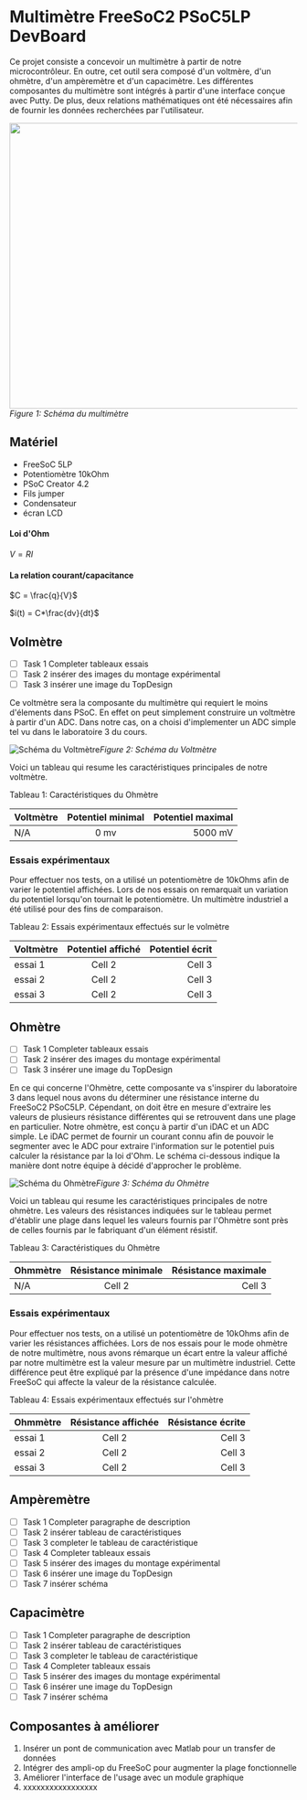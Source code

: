 # Multimètre FreeSoC2 PSoC5LP DevBoard
Ce projet consiste a concevoir un multimètre à partir de notre microcontrôleur. 
En outre, cet outil sera composé d'un voltmère, d'un ohmètre, d'un ampèremètre et d'un capacimètre.
Les différentes composantes du multimètre sont intégrés à partir d'une interface conçue avec Putty.
De plus, deux relations mathématiques ont été nécessaires afin de fournir les données recherchées par 
l'utilisateur.


<img src="documentation/images/Schema_multimetre.png" width="700" height="500">*Figure 1: Schéma du multimètre*

## Matériel

-   FreeSoC 5LP
-   Potentiomètre 10kOhm
-   PSoC Creator 4.2
-   Fils jumper
-   Condensateur
-   écran LCD

#### Loi d'Ohm

$`V=RI`$

#### La relation courant/capacitance

$`C = \frac{q}{V}`$

$`i(t) = C*\frac{dv}{dt}`$

## Volmètre

- [ ] Task 1 Completer tableaux essais
- [ ] Task 2 insérer des images du montage expérimental
- [ ] Task 3 insérer une image du TopDesign

Ce voltmètre sera la composante du multimètre qui requiert le moins d'élements dans PSoC. En effet
on peut simplement construire un voltmètre à partir d'un ADC. Dans notre cas, on a choisi d'implementer
un ADC simple tel vu dans le laboratoire 3 du cours. 

![Schéma du Voltmètre](documentation/images/Schema_Voltmetre.png)*Figure 2: Schéma du Voltmètre*

Voici un tableau qui resume les caractéristiques principales de notre voltmètre.

Tableau 1: Caractéristiques du Ohmètre

| Voltmètre    |    Potentiel minimal      |    Potentiel maximal     | 
| :---         | :--------------------:    | -------------:           | 
| N/A          | 0 mv                      | 5000 mV                  | 

### Essais expérimentaux

Pour effectuer nos tests, on a utilisé un potentiomètre de 10kOhms afin de varier le potentiel affichées.
Lors de nos essais on remarquait un variation du potentiel lorsqu'on tournait le potentiomètre. Un multimètre
industriel a été utilisé pour des fins de comparaison. 

Tableau 2: Essais expérimentaux effectués sur le volmètre

| Voltmètre    |    Potentiel  affiché     |    Potentiel écrit       | 
| :---         | :--------------------:    | -------------:           | 
| essai 1      | Cell 2                    | Cell 3                   | 
| essai 2      | Cell 2                    | Cell 3                   | 
| essai 3      | Cell 2                    | Cell 3                   | 


## Ohmètre

- [ ] Task 1 Completer tableaux essais
- [ ] Task 2 insérer des images du montage expérimental
- [ ] Task 3 insérer une image du TopDesign

En ce qui concerne l'Ohmètre, cette composante va s'inspirer du laboratoire 3 dans lequel nous avons du 
déterminer une résistance interne du FreeSoC2 PSoC5LP. Cépendant, on doit être en mesure d'extraire les 
valeurs de plusieurs résistance différentes qui se retrouvent dans une plage en particulier. Notre ohmètre,
est conçu à partir d'un iDAC et un ADC simple. Le iDAC permet de fournir un courant connu afin de pouvoir 
le segmenter avec le ADC pour extraire l'information sur le potentiel puis calculer la résistance par la 
loi d'Ohm. Le schéma ci-dessous indique la manière dont notre équipe à décidé d'approcher le problème.

![Schéma du Ohmètre](documentation/images/Schema_Ohmetre.png)*Figure 3: Schéma du Ohmètre*

Voici un tableau qui resume les caractéristiques principales de notre ohmètre. Les valeurs des résistances 
indiquées sur le tableau permet d'établir une plage dans lequel les valeurs fournis par l'Ohmètre sont 
près de celles fournis par le fabriquant d'un élément résistif.

Tableau 3: Caractéristiques du Ohmètre

| Ohmmètre     |    Résistance minimale    |    Résistance maximale   | 
| :---         | :--------------------:    | -------------:           | 
| N/A          | Cell 2                    | Cell 3                   | 

### Essais expérimentaux

Pour effectuer nos tests, on a utilisé un potentiomètre de 10kOhms afin de varier les résistances affichées.
Lors de nos essais pour le mode ohmètre de notre multimètre, nous avons rémarque un écart entre la valeur affiché par notre multimètre est la valeur mesure par un multimètre industriel. Cette différence peut être expliqué par la 
présence d'une impédance dans notre FreeSoC qui affecte la valeur de la résistance calculée. 

Tableau 4: Essais expérimentaux effectués sur l'ohmètre

| Ohmmètre     |    Résistance affichée    |    Résistance écrite     | 
| :---         | :--------------------:    | -------------:           | 
| essai 1      | Cell 2                    | Cell 3                   | 
| essai 2      | Cell 2                    | Cell 3                   | 
| essai 3      | Cell 2                    | Cell 3                   | 


## Ampèremètre

- [ ] Task 1 Completer paragraphe de description
- [ ] Task 2 insérer tableau de caractéristiques
- [ ] Task 3 completer le tableau de caractéristique
- [ ] Task 4 Completer tableaux essais
- [ ] Task 5 insérer des images du montage expérimental
- [ ] Task 6 insérer une image du TopDesign
- [ ] Task 7 insérer schéma 

## Capacimètre

- [ ] Task 1 Completer paragraphe de description
- [ ] Task 2 insérer tableau de caractéristiques
- [ ] Task 3 completer le tableau de caractéristique
- [ ] Task 4 Completer tableaux essais
- [ ] Task 5 insérer des images du montage expérimental
- [ ] Task 6 insérer une image du TopDesign
- [ ] Task 7 insérer schéma 

## Composantes à améliorer 

1. Insérer un pont de communication avec Matlab pour un transfer de données
2. Intégrer des ampli-op du FreeSoC pour augmenter la plage fonctionnelle
3. Améliorer l'interface de l'usage avec un module graphique
4. xxxxxxxxxxxxxxxxx

